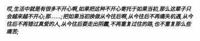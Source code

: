 ***哎,生活中就是有很多不开心啊,如果把这种不开心寄托于如果当初,那么这辈子只会越来越不开心;那......;把如果当初换做从今往后啊,从今往后不再痛失机遇,从今往后不再错过真爱的人,从今往后要走出阴霾,不再重复过往的路,也不重复那么些痛苦;***